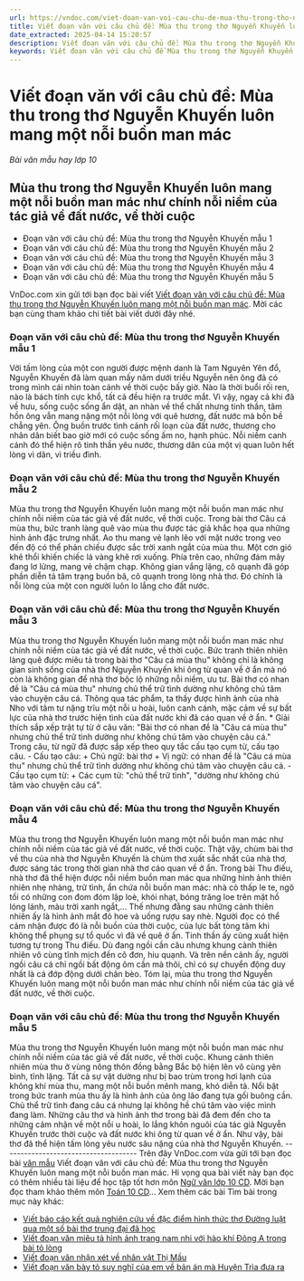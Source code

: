 ```yaml
---
url: https://vndoc.com/viet-doan-van-voi-cau-chu-de-mua-thu-trong-tho-nguyen-khuyen-luon-mang-mot-noi-buon-man-mac-278030
title: Viết đoạn văn với câu chủ đề: Mùa thu trong thơ Nguyễn Khuyến luôn mang một nỗi buồn man mác - Bài văn mẫu hay lớp 10 - VnDoc.com
date_extracted: 2025-04-14 15:20:57
description: Viết đoạn văn với câu chủ đề: Mùa thu trong thơ Nguyễn Khuyến luôn mang một nỗi buồn man mác được VnDoc.com sưu tầm và xin gửi tới bạn đọc cùng tham khảo.
keywords: Viết đoạn văn với câu chủ đề Mùa thu trong thơ Nguyễn Khuyến luôn mang một nỗi buồn man mác,Mùa thu trong thơ Nguyễn Khuyến luôn mang một nỗi buồn man mác,đoạn văn với câu chủ đề mùa thu trong thơ Nguyễn Khuyến,ngữ văn 10 CD,văn mẫu lớp 10
---
```


# Viết đoạn văn với câu chủ đề: Mùa thu trong thơ Nguyễn Khuyến luôn mang một nỗi buồn man mác
 _Bài văn mẫu hay lớp 10_
## Mùa thu trong thơ Nguyễn Khuyến luôn mang một nỗi buồn man mác như chính nỗi niềm của tác giả về đất nước, về thời cuộc
  * Đoạn văn với câu chủ đề: Mùa thu trong thơ Nguyễn Khuyến mẫu 1
  * Đoạn văn với câu chủ đề: Mùa thu trong thơ Nguyễn Khuyến mẫu 2
  * Đoạn văn với câu chủ đề: Mùa thu trong thơ Nguyễn Khuyến mẫu 3
  * Đoạn văn với câu chủ đề: Mùa thu trong thơ Nguyễn Khuyến mẫu 4
  * Đoạn văn với câu chủ đề: Mùa thu trong thơ Nguyễn Khuyến mẫu 5

VnDoc.com xin gửi tới bạn đọc bài viết [Viết đoạn văn với câu chủ đề: Mùa thu trong thơ Nguyễn Khuyến luôn mang một nỗi buồn man mác](<https://vndoc.com/viet-doan-van-voi-cau-chu-de-mua-thu-trong-tho-nguyen-khuyen-luon-mang-mot-noi-buon-man-mac-278030>). Mời các bạn cùng tham khảo chi tiết bài viết dưới đây nhé.
### Đoạn văn với câu chủ đề: Mùa thu trong thơ Nguyễn Khuyến mẫu 1
Với tấm lòng của một con người được mệnh danh là Tam Nguyên Yên đổ, Nguyễn Khuyến đã làm quan mấy năm dưới triều Nguyễn nên ông đã có trong mình cái nhìn toàn cảnh về thời cuộc bấy giờ. Nào là thời buổi rối ren, nào là bách tính cực khổ, tất cả đều hiện ra trước mắt. Vì vậy, ngay cả khi đã về hưu, sống cuộc sống ẩn dật, an nhàn về thể chất nhưng tinh thần, tâm hồn ông vẫn mang nặng một nỗi lòng với quê hương, đất nước mà bốn bề chẳng yên. Ông buồn trước tình cảnh rối loạn của đất nước, thương cho nhân dân biết bao giờ mới có cuộc sống ấm no, hạnh phúc. Nỗi niềm canh cánh đó thể hiện rõ tinh thần yêu nước, thương dân của một vị quan luôn hết lòng vì dân, vì triều đình.
### Đoạn văn với câu chủ đề: Mùa thu trong thơ Nguyễn Khuyến mẫu 2
Mùa thu trong thơ Nguyễn Khuyến luôn mang một nỗi buồn man mác như chính nỗi niềm của tác giả về đất nước, về thời cuộc. Trong bài thơ Câu cá mùa thu, bức tranh làng quê vào mùa thu được tác giả khắc họa qua những hình ảnh đặc trưng nhất. Ao thu mang vẻ lạnh lẽo với mặt nước trong veo đến độ có thể phản chiếu được sắc trời xanh ngắt của mùa thu. Một cơn gió khẽ thổi khiến chiếc lá vàng khẽ rơi xuống. Phía trên cao, những đám mây đang lơ lửng, mang vẻ chậm chạp. Không gian vắng lặng, cô quạnh đã góp phần diễn tả tâm trạng buồn bã, cô quạnh trong lòng nhà thơ. Đó chính là nỗi lòng của một con người luôn lo lắng cho đất nước.
### Đoạn văn với câu chủ đề: Mùa thu trong thơ Nguyễn Khuyến mẫu 3
Mùa thu trong thơ Nguyễn Khuyến luôn mang một nỗi buồn man mác như chính nỗi niềm của tác giả về đất nước, về thời cuộc. Bức tranh thiên nhiên làng quê được miêu tả trong bài thơ "Câu cá mùa thu" không chỉ là không gian sinh sống của nhà thơ Nguyễn Khuyến khi ông từ quan về ở ẩn mà nó còn là không gian để nhà thơ bộc lộ những nỗi niềm, ưu tư. Bài thơ có nhan đề là "Câu cá mùa thu" nhưng chủ thể trữ tình dường như không chú tâm vào chuyện câu cá. Thông qua tác phẩm, ta thấy được hình ảnh của nhà Nho với tâm tư nặng trĩu một nỗi u hoài, luôn canh cánh, mặc cảm về sự bất lực của nhà thơ trước hiện tình của đất nước khi đã cáo quan về ở ẩn.
\* Giải thích sắp xếp trật tự từ ở câu văn: "Bài thơ có nhan đề là "Câu cá mùa thu" nhưng chủ thể trữ tình dường như không chú tâm vào chuyện câu cá."
Trong câu, từ ngữ đã được sắp xếp theo quy tắc cấu tạo cụm từ, cấu tạo câu.
\- Cấu tạo câu:
\+ Chủ ngữ: bài thơ
\+ Vị ngữ: có nhan đề là "Câu cá mùa thu" nhưng chủ thể trữ tình dường như không chú tâm vào chuyện câu cá.
\- Cấu tạo cụm từ:
\+ Các cụm từ: "chủ thể trữ tình", "dường như không chú tâm vào chuyện câu cá".
### Đoạn văn với câu chủ đề: Mùa thu trong thơ Nguyễn Khuyến mẫu 4
Mùa thu trong thơ Nguyễn Khuyến luôn mang một nỗi buồn man mác như chính nỗi niềm của tác giả về đất nước, về thời cuộc. Thật vậy, chùm bài thơ về thu của nhà thơ Nguyễn Khuyến là chùm thơ xuất sắc nhất của nhà thơ, được sáng tác trong thời gian nhà thơ cáo quan về ở ẩn. Trong bài Thu điếu, nhà thơ đã thể hiện được nỗi niềm buồn man mác qua những hình ảnh thiên nhiên nhẹ nhàng, trữ tình, ẩn chứa nỗi buồn man mác: nhà cỏ thấp le te, ngõ tối có những con đom đóm lập loè, khói nhạt, bóng trăng loe trên mặt hồ lóng lánh, màu trời xanh ngắt,... Thế nhưng đằng sau những cảnh thiên nhiên ấy là hình ảnh mắt đỏ hoe và uống rượu say nhè. Người đọc có thể cảm nhận được đó là nỗi buồn của thời cuộc, của lực bất tòng tâm khi không thể phụng sự tổ quốc vì đã về quê ở ẩn. Tinh thần ấy cũng xuất hiện tương tự trong Thu điếu. Dù đang ngồi cần câu nhưng khung cảnh thiên nhiên vô cùng tĩnh mịch đến cô đơn, hiu quạnh. Và trên nền cảnh ấy, người ngồi câu cá chỉ ngồi bất động ôm cần mà thôi, chỉ có sự chuyển động duy nhất là cá đớp động dưới chân bèo. Tóm lại, mùa thu trong thơ Nguyễn Khuyến luôn mang một nỗi buồn man mác như chính nỗi niềm của tác giả về đất nước, về thời cuộc.
### Đoạn văn với câu chủ đề: Mùa thu trong thơ Nguyễn Khuyến mẫu 5
Mùa thu trong thơ Nguyễn Khuyến luôn mang một nỗi buồn man mác như chính nỗi niềm của tác giả về đất nước, về thời cuộc. Khung cảnh thiên nhiên mùa thu ở vùng nông thôn đồng bằng Bắc bộ hiện lên vô cùng yên bình, tĩnh lặng. Tất cả sự vật dường như bị bao trùm trong hơi lạnh của không khí mùa thu, mang một nỗi buồn mênh mang, khó diễn tả. Nổi bật trong bức tranh mùa thu ấy là hình ảnh của ông lão đang tựa gối buông cần. Chủ thể trữ tình đang câu cá nhưng lại không hề chú tâm vào việc mình đang làm. Những câu thơ và hình ảnh thơ trong bài đã đem đến cho ta những cảm nhận về một nỗi u hoài, lo lắng khôn nguôi của tác giả Nguyễn Khuyến trước thời cuộc và đất nước khi ông từ quan về ở ẩn. Như vậy, bài thơ đã thể hiện tấm lòng yêu nước sâu nặng của nhà thơ Nguyễn Khuyến.
\-------------------------------------
Trên đây VnDoc.com vừa gửi tới bạn đọc bài [văn mẫu](<https://vndoc.com/van-mau-lop-10-cd>) Viết đoạn văn với câu chủ đề: Mùa thu trong thơ Nguyễn Khuyến luôn mang một nỗi buồn man mác. Hi vọng qua bài viết này bạn đọc có thêm nhiều tài liệu để học tập tốt hơn môn [Ngữ văn lớp 10 CD](<https://vndoc.com/ngu-van-10-canh-dieu-tap1>). Mời bạn đọc tham khảo thêm môn [Toán 10 CD](<https://vndoc.com/toan-10-canh-dieu-tap1>)...
Xem thêm các bài Tìm bài trong mục này khác:
  * [Viết báo cáo kết quả nghiên cứu về đặc điểm hình thức thơ Đường luật qua một số bài thơ trung đại đã học](</viet-bao-cao-ket-qua-nghien-cuu-ve-dac-diem-hinh-thuc-tho-duong-luat-302729>)
  * [Viết đoạn văn miêu tả hình ảnh trang nam nhi với hào khí Đông A trong bài tỏ lòng](</viet-doan-van-mieu-ta-hinh-anh-trang-nam-nhi-voi-hao-khi-dong-a-trong-bai-to-long-278035>)
  * [Viết đoạn văn nhận xét về nhân vật Thị Mầu](</viet-doan-van-nhan-xet-ve-nhan-vat-thi-mau-278041>)
  * [Viết đoạn văn bày tỏ suy nghĩ của em về bản án mà Huyện Trìa đưa ra](</viet-doan-van-bay-to-suy-nghi-cua-em-ve-ban-an-ma-huyen-tria-dua-ra-278056>)

